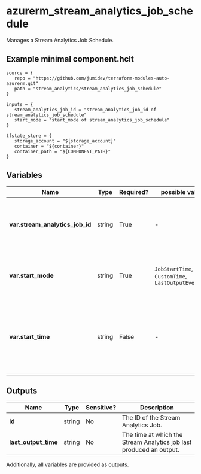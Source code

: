 # azurerm_stream_analytics_job_schedule

Manages a Stream Analytics Job Schedule.

## Example minimal component.hclt

```hcl
source = {
   repo = "https://github.com/jumidev/terraform-modules-auto-azurerm.git" 
   path = "stream_analytics/stream_analytics_job_schedule" 
}

inputs = {
   stream_analytics_job_id = "stream_analytics_job_id of stream_analytics_job_schedule" 
   start_mode = "start_mode of stream_analytics_job_schedule" 
}

tfstate_store = {
   storage_account = "${storage_account}" 
   container = "${container}" 
   container_path = "${COMPONENT_PATH}" 
}

```

## Variables

| Name | Type | Required? |  possible values |  Description |
| ---- | ---- | --------- |  ----------- | ----------- |
| **var.stream_analytics_job_id** | string | True | -  |  The ID of the Stream Analytics Job that should be scheduled or started. Changing this forces a new resource to be created. | 
| **var.start_mode** | string | True | `JobStartTime`, `CustomTime`, `LastOutputEventTime`  |  The starting mode of the Stream Analytics Job. Possible values are `JobStartTime`, `CustomTime` and `LastOutputEventTime`. | 
| **var.start_time** | string | False | -  |  The time in ISO8601 format at which the Stream Analytics Job should be started e.g. `2022-04-01T00:00:00Z`. This property can only be specified if `start_mode` is set to `CustomTime` | 



## Outputs

| Name | Type | Sensitive? | Description |
| ---- | ---- | --------- | --------- |
| **id** | string | No  | The ID of the Stream Analytics Job. | 
| **last_output_time** | string | No  | The time at which the Stream Analytics job last produced an output. | 

Additionally, all variables are provided as outputs.
